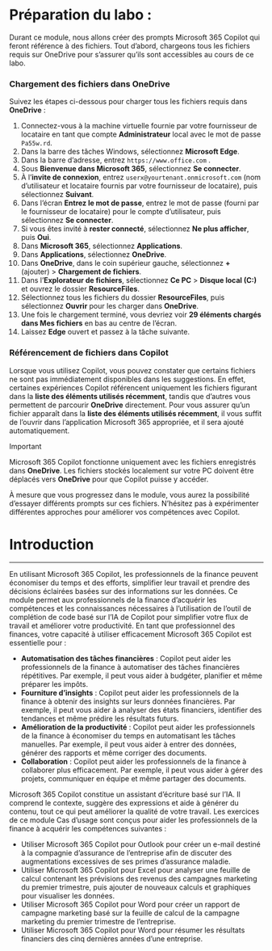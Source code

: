 # Préparation du labo :

Durant ce module, nous allons créer des prompts Microsoft 365 Copilot qui feront référence à des fichiers. Tout d’abord, chargeons tous les fichiers requis sur OneDrive pour s’assurer qu’ils sont accessibles au cours de ce labo.


### Chargement des fichiers dans OneDrive

Suivez les étapes ci-dessous pour charger tous les fichiers requis dans **OneDrive** :

1. Connectez-vous à la machine virtuelle fournie par votre fournisseur de locataire en tant que compte **Administrateur** local avec le mot de passe `Pa55w.rd`.
2. Dans la barre des tâches Windows, sélectionnez **Microsoft Edge**.
3. Dans la barre d’adresse, entrez `https://www.office.com` .
4. Sous **Bienvenue dans Microsoft 365**, sélectionnez **Se connecter**.
5. À l’**invite de connexion**, entrez `userx@yourtenant.onmicrosoft.com` (nom d’utilisateur et locataire fournis par votre fournisseur de locataire), puis sélectionnez **Suivant**.
6. Dans l’écran **Entrez le mot de passe**, entrez le mot de passe (fourni par le fournisseur de locataire) pour le compte d’utilisateur, puis sélectionnez **Se connecter**.
7. Si vous êtes invité à **rester connecté**, sélectionnez **Ne plus afficher**, puis **Oui**.
8. Dans **Microsoft 365**, sélectionnez **Applications**.
9. Dans **Applications**, sélectionnez **OneDrive**.
10. Dans **OneDrive**, dans le coin supérieur gauche, sélectionnez **+** (ajouter) > **Chargement de fichiers**.
11. Dans l’**Explorateur de fichiers**, sélectionnez **Ce PC** > **Disque local (C:)** et ouvrez le dossier **ResourceFiles**.
12. Sélectionnez tous les fichiers du dossier **ResourceFiles**, puis sélectionnez **Ouvrir** pour les charger dans **OneDrive**.
13. Une fois le chargement terminé, vous devriez voir **29 éléments chargés dans Mes fichiers** en bas au centre de l’écran.
14. Laissez **Edge** ouvert et passez à la tâche suivante.

### Référencement de fichiers dans Copilot

Lorsque vous utilisez Copilot, vous pouvez constater que certains fichiers ne sont pas immédiatement disponibles dans les suggestions. En effet, certaines expériences Copilot référencent uniquement les fichiers figurant dans la **liste des éléments utilisés récemment**, tandis que d’autres vous permettent de parcourir **OneDrive** directement. Pour vous assurer qu’un fichier apparaît dans la **liste des éléments utilisés récemment**, il vous suffit de l’ouvrir dans l’application Microsoft 365 appropriée, et il sera ajouté automatiquement.

> [!IMPORTANT]
> Microsoft 365 Copilot fonctionne uniquement avec les fichiers enregistrés dans **OneDrive**. Les fichiers stockés localement sur votre PC doivent être déplacés vers **OneDrive** pour que Copilot puisse y accéder.

À mesure que vous progressez dans le module, vous aurez la possibilité d’essayer différents prompts sur ces fichiers. N’hésitez pas à expérimenter différentes approches pour améliorer vos compétences avec Copilot.

# Introduction
---
En utilisant Microsoft 365 Copilot, les professionnels de la finance peuvent économiser du temps et des efforts, simplifier leur travail et prendre des décisions éclairées basées sur des informations sur les données. Ce module permet aux professionnels de la finance d’acquérir les compétences et les connaissances nécessaires à l’utilisation de l’outil de complétion de code basé sur l’IA de Copilot pour simplifier votre flux de travail et améliorer votre productivité. En tant que professionnel des finances, votre capacité à utiliser efficacement Microsoft 365 Copilot est essentielle pour :

 -  **Automatisation des tâches financières** : Copilot peut aider les professionnels de la finance à automatiser des tâches financières répétitives. Par exemple, il peut vous aider à budgéter, planifier et même préparer les impôts.
 -  **Fourniture d’insights** : Copilot peut aider les professionnels de la finance à obtenir des insights sur leurs données financières. Par exemple, il peut vous aider à analyser des états financiers, identifier des tendances et même prédire les résultats futurs.
 -  **Amélioration de la productivité** : Copilot peut aider les professionnels de la finance à économiser du temps en automatisant les tâches manuelles. Par exemple, il peut vous aider à entrer des données, générer des rapports et même corriger des documents.
 -  **Collaboration** : Copilot peut aider les professionnels de la finance à collaborer plus efficacement. Par exemple, il peut vous aider à gérer des projets, communiquer en équipe et même partager des documents.

Microsoft 365 Copilot constitue un assistant d’écriture basé sur l’IA. Il comprend le contexte, suggère des expressions et aide à générer du contenu, tout ce qui peut améliorer la qualité de votre travail. Les exercices de ce module Cas d’usage sont conçus pour aider les professionnels de la finance à acquérir les compétences suivantes :

 -  Utiliser Microsoft 365 Copilot pour Outlook pour créer un e-mail destiné à la compagnie d’assurance de l’entreprise afin de discuter des augmentations excessives de ses primes d’assurance maladie.
 -  Utiliser Microsoft 365 Copilot pour Excel pour analyser une feuille de calcul contenant les prévisions des revenus des campagnes marketing du premier trimestre, puis ajouter de nouveaux calculs et graphiques pour visualiser les données.
 -  Utiliser Microsoft 365 Copilot pour Word pour créer un rapport de campagne marketing basé sur la feuille de calcul de la campagne marketing du premier trimestre de l’entreprise.
 -  Utiliser Microsoft 365 Copilot pour Word pour résumer les résultats financiers des cinq dernières années d’une entreprise.
